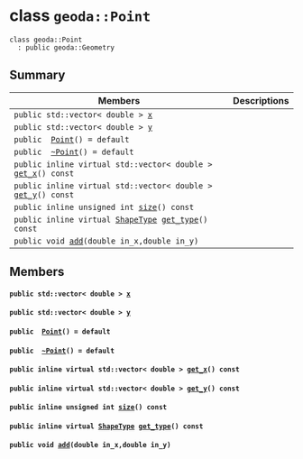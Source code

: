 # class `geoda::Point` 

```
class geoda::Point
  : public geoda::Geometry
```  

## Summary

 Members                        | Descriptions                                
--------------------------------|---------------------------------------------
`public std::vector< double > `[`x`](#classgeoda_1_1_point_1aeb4d48ab279523f2408066ad2c32c813) | 
`public std::vector< double > `[`y`](#classgeoda_1_1_point_1a5a47c94cd8103d5d53326605afff42dc) | 
`public  `[`Point`](#classgeoda_1_1_point_1a09efbc37d9ff1e4d3ae83467e9e861b1)`() = default` | 
`public  `[`~Point`](#classgeoda_1_1_point_1a0245d59cc408d7414f5b0e31402953f1)`() = default` | 
`public inline virtual std::vector< double > `[`get_x`](#classgeoda_1_1_point_1a543fe36c8801c4dfb71a0a1cb9961591)`() const` | 
`public inline virtual std::vector< double > `[`get_y`](#classgeoda_1_1_point_1aaddabb3f1f2a0c3ea4fd95d29c963573)`() const` | 
`public inline unsigned int `[`size`](#classgeoda_1_1_point_1a24934b80ece2d7e74de051dc6cff8529)`() const` | 
`public inline virtual `[`ShapeType`](./cpp/api-ShapeType.md#namespacegeoda_1a20fd16562e89848c50247b0d9c865348)` `[`get_type`](#classgeoda_1_1_point_1ab4a920d81476ff433649c86848b93575)`() const` | 
`public void `[`add`](#classgeoda_1_1_point_1a6c8973a342faaccee9607af1864e3b27)`(double in_x,double in_y)` | 

## Members

#### `public std::vector< double > `[`x`](#classgeoda_1_1_point_1aeb4d48ab279523f2408066ad2c32c813) 

#### `public std::vector< double > `[`y`](#classgeoda_1_1_point_1a5a47c94cd8103d5d53326605afff42dc) 

#### `public  `[`Point`](#classgeoda_1_1_point_1a09efbc37d9ff1e4d3ae83467e9e861b1)`() = default` 

#### `public  `[`~Point`](#classgeoda_1_1_point_1a0245d59cc408d7414f5b0e31402953f1)`() = default` 

#### `public inline virtual std::vector< double > `[`get_x`](#classgeoda_1_1_point_1a543fe36c8801c4dfb71a0a1cb9961591)`() const` 

#### `public inline virtual std::vector< double > `[`get_y`](#classgeoda_1_1_point_1aaddabb3f1f2a0c3ea4fd95d29c963573)`() const` 

#### `public inline unsigned int `[`size`](#classgeoda_1_1_point_1a24934b80ece2d7e74de051dc6cff8529)`() const` 

#### `public inline virtual `[`ShapeType`](./cpp/api-ShapeType.md#namespacegeoda_1a20fd16562e89848c50247b0d9c865348)` `[`get_type`](#classgeoda_1_1_point_1ab4a920d81476ff433649c86848b93575)`() const` 

#### `public void `[`add`](#classgeoda_1_1_point_1a6c8973a342faaccee9607af1864e3b27)`(double in_x,double in_y)` 

